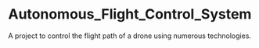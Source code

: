 # Autonomous_Flight_Control_System
A project to control the flight path of a drone using numerous technologies.

